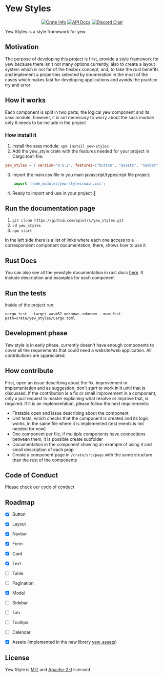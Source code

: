 # Yew Styles

<div align="center">
    <p>
        <a href="https://crates.io/crates/yew_styles"><img alt="Crate Info" src="https://img.shields.io/badge/yew__styles-framework%20styles-brightgreen"/></a>
        <a href="https://docs.rs/yew_styles/"><img alt="API Docs" src="https://img.shields.io/badge/yew__styles-docs-informational"/></a>
        <a href="https://discord.gg/VQck8X4"><img alt="Discord Chat" src="https://img.shields.io/discord/701068342760570933"/></a>
    </p>
</div>


Yew Styles is a style framework for yew

## Motivation
The purpose of developing this project is first,
provide a style framework for yew because there isn't not many options currently,
also to create a layout system which is not far of the flexbox concept, and,
to take the rust benefits and implement a properties selected by enumeration
in the most of the cases which makes fast for developing applications and avoids the practice try and error

## How it works
Each component is split in two parts, the logical yew component and its sass module,
however, it is not necessary to worry about the sass module only it needs to be include in the project
### How install it
1. Install the sass module: `npm install yew-styles`
2. Add the yew_style crate with the features needed for your project in Cargo.toml file: 
```toml
yew_styles = { version="0.6.2", features=["button", "assets", "navbar", "layouts"] }
```
3. Import the main.css file in you main javascript/typescript file project: 
```typescript
    import 'node_modules/yew-styles/main.css';
```
4. Ready to import and use in your project 🚀

## Run the documentation page
1. `git clone https://github.com/spielrs/yew_styles.git`
2. `cd yew_styles`
3. `npm start`

In the left side there is a list of links where each one access to a correspondent component documentation,
there, shows how to use it.

## Rust Docs

You can also see all the yewstyle documentation in rust docs [here](https://docs.rs/crate/yew_styles).
It include description and examples for each component

## Run the tests
Inside of the project run:

`cargo test --target wasm32-unknown-unknown --manifest-path=crate/yew_styles/Cargo.toml`

## Development phase
Yew style is in early phase, currently doesn't have enough components to cover all the requirements that could need a website/web application.
All contributions are appreciated.

## How contribute
First, open an issue describing about the fix, improvement or implementation and as suggestion, don't start to work in it until that is discussed.
If the contribution is a fix or small improvement in a component, only a pull request to master explaining what resolve or improve that, is required.
If it is an implementation, please follow the next requirements:

* Firstable open and issue describing about the component 
* Unit tests, which checks that the component is created and
its logic works, in the same file where it is implemented (test events is not needed for now)
* One component per file, if multiple components have connections between them, it is possible create subfolder
* Documentation in the component showing an example of using it and small description of each prop
* Create a component page in `/crate/src/page` with the same structure than the rest of the components

## Code of Conduct
Please check our [code of conduct](CODE_OF_CONDUCT.md)

## Roadmap

- [x] Button 
- [x] Layout
- [x] Navbar
- [x] Form
- [x] Card
- [x] Text
- [ ] Table
- [ ] Pagination
- [x] Modal
- [ ] Sidebar
- [ ] Tab
- [ ] Tooltips
- [ ] Calendar
- [x] Assets (implemented in the new library [yew_assets](https://github.com/spielrs/yew_assets))


## License

Yew Style is [MIT](LICENSE-MIT.md) and [Apache-2.0](LICENSE-APACHE.md) licensed
